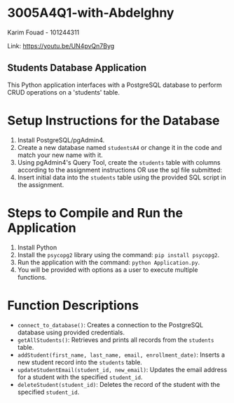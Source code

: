 # 3005A4Q1-with-Abdelghny

Karim Fouad - 101244311

Link: https://youtu.be/UN4pvQn7Byg


## Students Database Application


This Python application interfaces with a PostgreSQL database to perform CRUD operations on a 'students' table.

# Setup Instructions for the Database

1. Install PostgreSQL/pgAdmin4.
2. Create a new database named `studentsA4` or change it in the code and match your new name with it.
3. Using pgAdmin4's Query Tool, create the `students` table with columns according to the assignment instructions OR use the sql file submitted:
4. Insert initial data into the `students` table using the provided SQL script in the assignment.

# Steps to Compile and Run the Application

1. Install Python
2. Install the `psycopg2` library using the command: `pip install psycopg2`.
3. Run the application with the command: `python Application.py`.
4. You will be provided with options as a user to execute multiple functions.

# Function Descriptions

- `connect_to_database()`: Creates a connection to the PostgreSQL database using provided credentials.
- `getAllStudents()`: Retrieves and prints all records from the `students` table.
- `addStudent(first_name, last_name, email, enrollment_date)`: Inserts a new student record into the `students` table.
- `updateStudentEmail(student_id, new_email)`: Updates the email address for a student with the specified `student_id`.
- `deleteStudent(student_id)`: Deletes the record of the student with the specified `student_id`.

